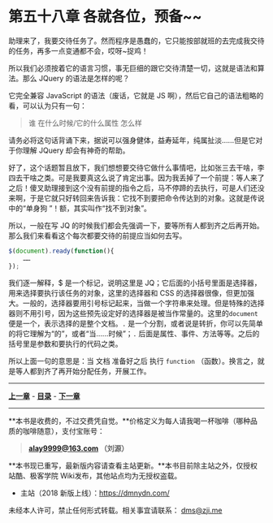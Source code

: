 第五十八章 各就各位，预备~~
===

助理来了，我要交待任务了。然而程序是愚蠢的，它只能按部就班的去完成我交待的任务，再多一点变通都不会，哎呀~捉鸡！

所以我们必须按着它的语言习惯，事无巨细的跟它交待清楚一切，这就是语法和算法。那么 JQuery 的语法是怎样的呢？

它完全兼容 JavaScript 的语法（废话，它就是 JS 啊），然后它自己的语法粗略的看，可以认为只有一句：

> 谁 在什么时候/它的什么属性 怎么样

请务必将这句话背诵下来，据说可以强身健体，益寿延年，纯属扯淡……但是它对于你理解 JQuery 却会有神奇的帮助。

好了，这个话题暂且放下，我们想想要交待它做什么事情吧，比如张三去干啥，李四去干啥之类。可是我要真这么说了肯定出事。因为我丢掉了一个前提：等人来了之后！傻叉助理接到这个没有前提的指令之后，马不停蹄的去执行，可是人们还没来啊，于是它就只好转回来告诉我：它找不到要把命令传达到的对象。这就是传说中的“单身狗 ”！额，其实叫作“找不到对象”。

所以，一般在写 JQ 的时候我们都会先强调一下，要等所有人都到齐之后再开始。那么我们来看看这个每次都要交待的前提应当如何去写。

```javascript
$(document).ready(function(){
    ……
});
```

我们逐一解释，$ 是一个标记，说明这里是 JQ；它后面的小括号里面是选择器，用来选择要执行该任务的对象，这里的选择器和 CSS 的选择器很像，但更加强大。一般的，选择器要用引号标记起来，当做一个字符串来处理。但是特殊的选择器则不用引号，因为这些预先设定好的选择器是被当作常量的。这里的`document` 便是一个，表示选择的是整个文档。`.` 是一个分割，或者说是转折，你可以先简单的将它理解为“的”，或者“当……时候”；`.` 后面是属性、事件、方法等等。之后的括号里是参数和要执行的代码之类。

所以上面一句的意思是：当 文档 准备好之后 执行 `function` （函数）。换言之，就是等人都到齐了再开始分配任务，开展工作。

---

[**上一章**](chapter57) - [**目录**](index) - [**下一章**](chapter59)

---

**本书是收费的，不过交费凭自觉。**价格定义为每人请我喝一杯咖啡（哪种品质的咖啡随意），支付宝账号：

> **alay9999@163.com  （刘源）**

**本书现已重写，最新版内容请查看主站更新。**本书目前除主站之外，仅授权站酷、极客学院 Wiki发布，其他站点均为无授权盗载。

* 主站（2018 新版上线）：https://dmnydn.com/

未经本人许可，禁止任何形式转载。相关事宜请联系： dms@zji.me
